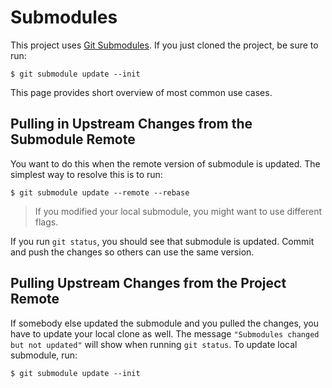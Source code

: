 # Submodules

This project uses [Git Submodules](https://git-scm.com/book/en/v2/Git-Tools-Submodules). If you
just cloned the project, be sure to run:

```console
$ git submodule update --init
```

This page provides short overview of most common use cases.

## Pulling in Upstream Changes from the Submodule Remote

You want to do this when the remote version of submodule is updated. The simplest way to resolve
this is to run:

```console
$ git submodule update --remote --rebase
```

> If you modified your local submodule, you might want to use different flags.

If you run `git status`, you should see that submodule is updated. Commit and push the changes so
others can use the same version.

## Pulling Upstream Changes from the Project Remote

If somebody else updated the submodule and you pulled the changes, you have to update your local
clone as well. The message `"Submodules changed but not updated"` will show when running
`git status`. To update local submodule, run:

```console
$ git submodule update --init
```
